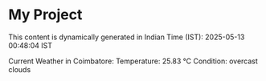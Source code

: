 # My Project

This content is dynamically generated in Indian Time (IST): 2025-05-13 00:48:04 IST


Current Weather in Coimbatore:
Temperature: 25.83 °C
Condition: overcast clouds
